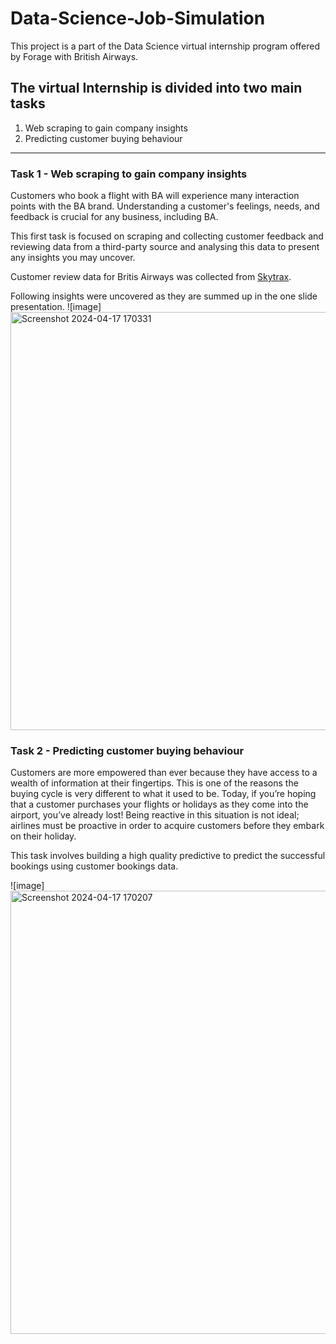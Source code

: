 # Data-Science-Job-Simulation
This project is a part of the Data Science virtual internship program offered by Forage with British Airways. 

## The virtual Internship is divided into two main tasks 

1. Web scraping to gain company insights
2. Predicting customer buying behaviour

<hr>

### Task 1 - Web scraping to gain company insights

Customers who book a flight with BA will experience many interaction points with the BA brand. Understanding a customer's feelings, needs, and feedback is crucial for any business, including BA.

This first task is focused on scraping and collecting customer feedback and reviewing data from a third-party source and analysing this data to present any insights you may uncover.

Customer review data for Britis Airways was collected from [Skytrax](https://www.airlinequality.com/airline-reviews/british-airways).

Following insights were uncovered as they are summed up in the one slide presentation.
![image]<img width="669" alt="Screenshot 2024-04-17 170331" src="https://github.com/MohamedFazil1043/Data-Science-Job-Simulation/assets/158436064/9f49f20a-07b5-49e0-9ce1-7d4e88b1ea0d">

### Task 2 - Predicting customer buying behaviour

Customers are more empowered than ever because they have access to a wealth of information at their fingertips. This is one of the reasons the buying cycle is very different to what it used to be. Today, if you’re hoping that a customer purchases your flights or holidays as they come into the airport, you’ve already lost! Being reactive in this situation is not ideal; airlines must be proactive in order to acquire customers before they embark on their holiday.

This task involves building a high quality predictive to predict the successful bookings using customer bookings data.

![image]<img width="709" alt="Screenshot 2024-04-17 170207" src="https://github.com/MohamedFazil1043/Data-Science-Job-Simulation/assets/158436064/22649b2b-2855-4c31-bd21-6b90f685408a">
